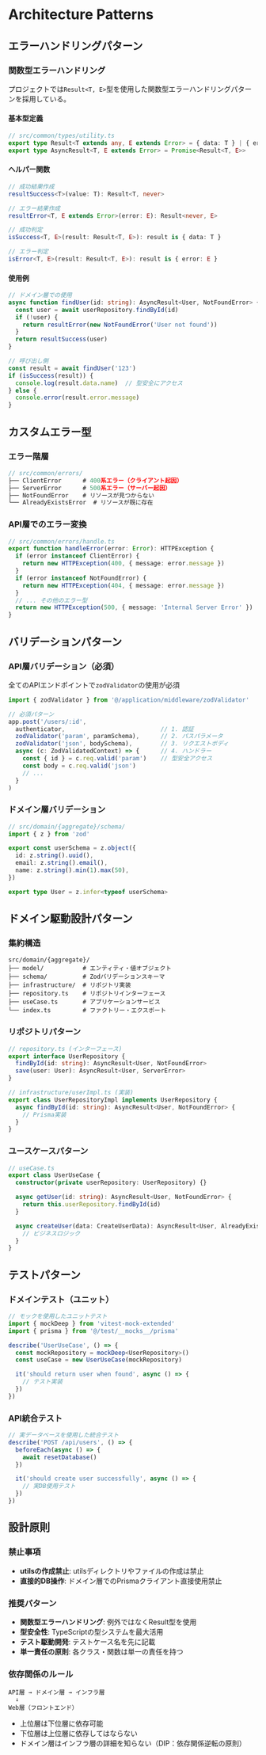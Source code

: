 # Architecture Patterns

## エラーハンドリングパターン

### 関数型エラーハンドリング
プロジェクトでは`Result<T, E>`型を使用した関数型エラーハンドリングパターンを採用している。

#### 基本型定義
```typescript
// src/common/types/utility.ts
export type Result<T extends any, E extends Error> = { data: T } | { error: E }
export type AsyncResult<T, E extends Error> = Promise<Result<T, E>>
```

#### ヘルパー関数
```typescript
// 成功結果作成
resultSuccess<T>(value: T): Result<T, never>

// エラー結果作成  
resultError<T, E extends Error>(error: E): Result<never, E>

// 成功判定
isSuccess<T, E>(result: Result<T, E>): result is { data: T }

// エラー判定
isError<T, E>(result: Result<T, E>): result is { error: E }
```

#### 使用例
```typescript
// ドメイン層での使用
async function findUser(id: string): AsyncResult<User, NotFoundError> {
  const user = await userRepository.findById(id)
  if (!user) {
    return resultError(new NotFoundError('User not found'))
  }
  return resultSuccess(user)
}

// 呼び出し側
const result = await findUser('123')
if (isSuccess(result)) {
  console.log(result.data.name)  // 型安全にアクセス
} else {
  console.error(result.error.message)
}
```

## カスタムエラー型

### エラー階層
```typescript
// src/common/errors/
├── ClientError      # 400系エラー（クライアント起因）
├── ServerError      # 500系エラー（サーバー起因）
├── NotFoundError    # リソースが見つからない
└── AlreadyExistsError  # リソースが既に存在
```

### API層でのエラー変換
```typescript
// src/common/errors/handle.ts
export function handleError(error: Error): HTTPException {
  if (error instanceof ClientError) {
    return new HTTPException(400, { message: error.message })
  }
  if (error instanceof NotFoundError) {
    return new HTTPException(404, { message: error.message })
  }
  // ... その他のエラー型
  return new HTTPException(500, { message: 'Internal Server Error' })
}
```

## バリデーションパターン

### API層バリデーション（必須）
全てのAPIエンドポイントで`zodValidator`の使用が必須

```typescript
import { zodValidator } from '@/application/middleware/zodValidator'

// 必須パターン
app.post('/users/:id',
  authenticator,                           // 1. 認証
  zodValidator('param', paramSchema),      // 2. パスパラメータ
  zodValidator('json', bodySchema),        // 3. リクエストボディ  
  async (c: ZodValidatedContext) => {      // 4. ハンドラー
    const { id } = c.req.valid('param')    // 型安全アクセス
    const body = c.req.valid('json')
    // ...
  }
)
```

### ドメイン層バリデーション
```typescript
// src/domain/{aggregate}/schema/
import { z } from 'zod'

export const userSchema = z.object({
  id: z.string().uuid(),
  email: z.string().email(),
  name: z.string().min(1).max(50),
})

export type User = z.infer<typeof userSchema>
```

## ドメイン駆動設計パターン

### 集約構造
```
src/domain/{aggregate}/
├── model/           # エンティティ・値オブジェクト
├── schema/          # Zodバリデーションスキーマ  
├── infrastructure/  # リポジトリ実装
├── repository.ts    # リポジトリインターフェース
├── useCase.ts       # アプリケーションサービス
└── index.ts         # ファクトリー・エクスポート
```

### リポジトリパターン
```typescript
// repository.ts (インターフェース)
export interface UserRepository {
  findById(id: string): AsyncResult<User, NotFoundError>
  save(user: User): AsyncResult<User, ServerError>
}

// infrastructure/userImpl.ts (実装)
export class UserRepositoryImpl implements UserRepository {
  async findById(id: string): AsyncResult<User, NotFoundError> {
    // Prisma実装
  }
}
```

### ユースケースパターン
```typescript
// useCase.ts
export class UserUseCase {
  constructor(private userRepository: UserRepository) {}

  async getUser(id: string): AsyncResult<User, NotFoundError> {
    return this.userRepository.findById(id)
  }

  async createUser(data: CreateUserData): AsyncResult<User, AlreadyExistsError> {
    // ビジネスロジック
  }
}
```

## テストパターン

### ドメインテスト（ユニット）
```typescript
// モックを使用したユニットテスト
import { mockDeep } from 'vitest-mock-extended'
import { prisma } from '@/test/__mocks__/prisma'

describe('UserUseCase', () => {
  const mockRepository = mockDeep<UserRepository>()
  const useCase = new UserUseCase(mockRepository)

  it('should return user when found', async () => {
    // テスト実装
  })
})
```

### API統合テスト
```typescript
// 実データベースを使用した統合テスト
describe('POST /api/users', () => {
  beforeEach(async () => {
    await resetDatabase()
  })

  it('should create user successfully', async () => {
    // 実DB使用テスト
  })
})
```

## 設計原則

### 禁止事項
- **utilsの作成禁止**: utilsディレクトリやファイルの作成は禁止
- **直接的DB操作**: ドメイン層でのPrismaクライアント直接使用禁止

### 推奨パターン
- **関数型エラーハンドリング**: 例外ではなくResult型を使用
- **型安全性**: TypeScriptの型システムを最大活用
- **テスト駆動開発**: テストケース名を先に記載
- **単一責任の原則**: 各クラス・関数は単一の責任を持つ

### 依存関係のルール
```
API層 → ドメイン層 → インフラ層
  ↓
Web層（フロントエンド）
```

- 上位層は下位層に依存可能
- 下位層は上位層に依存してはならない
- ドメイン層はインフラ層の詳細を知らない（DIP：依存関係逆転の原則）
